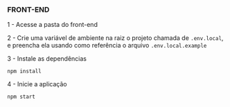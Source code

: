 ### FRONT-END

1 - Acesse a pasta do front-end

2 - Crie uma variável de ambiente na raiz o projeto chamada de `.env.local`, e preencha ela usando como referência o arquivo `.env.local.example`

3 - Instale as dependências
```
npm install
```

4 - Inicie a aplicação
```
npm start
```
